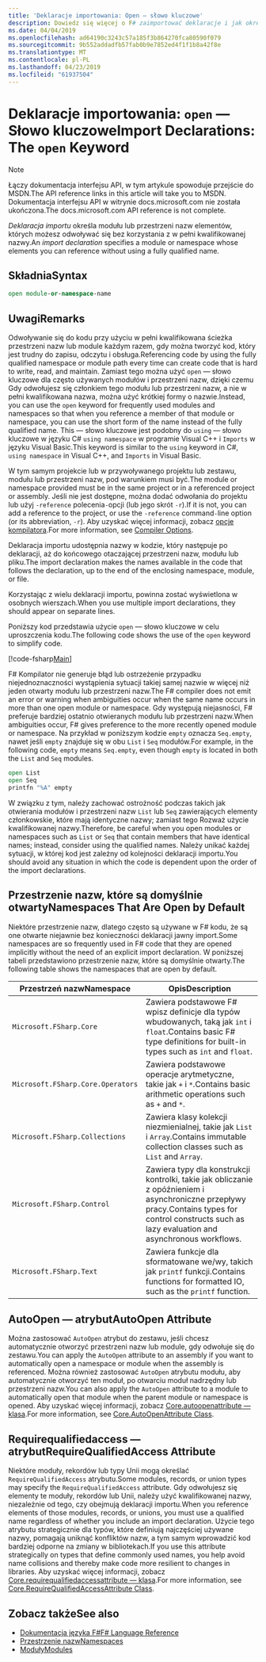 ```yaml
---
title: 'Deklaracje importowania: Open — słowo kluczowe'
description: Dowiedz się więcej o F# zaimportować deklaracje i jak określić modułu lub przestrzeni nazw elementów, których możesz odwoływać się bez korzystania z w pełni kwalifikowanej nazwy.
ms.date: 04/04/2019
ms.openlocfilehash: ad64190c3243c57a185f3b864270fca80590f079
ms.sourcegitcommit: 9b552addadfb57fab0b9e7852ed4f1f1b8a42f8e
ms.translationtype: MT
ms.contentlocale: pl-PL
ms.lasthandoff: 04/23/2019
ms.locfileid: "61937504"
---
```

# <a name="import-declarations-the-open-keyword"></a><span data-ttu-id="d6af2-103">Deklaracje importowania: `open` — Słowo kluczowe</span><span class="sxs-lookup"><span data-stu-id="d6af2-103">Import Declarations: The `open` Keyword</span></span>

> [!NOTE]
> <span data-ttu-id="d6af2-104">Łączy dokumentacja interfejsu API, w tym artykule spowoduje przejście do MSDN.</span><span class="sxs-lookup"><span data-stu-id="d6af2-104">The API reference links in this article will take you to MSDN.</span></span>  <span data-ttu-id="d6af2-105">Dokumentacja interfejsu API w witrynie docs.microsoft.com nie została ukończona.</span><span class="sxs-lookup"><span data-stu-id="d6af2-105">The docs.microsoft.com API reference is not complete.</span></span>

<span data-ttu-id="d6af2-106">*Deklaracja importu* określa modułu lub przestrzeni nazw elementów, których możesz odwoływać się bez korzystania z w pełni kwalifikowanej nazwy.</span><span class="sxs-lookup"><span data-stu-id="d6af2-106">An *import declaration* specifies a module or namespace whose elements you can reference without using a fully qualified name.</span></span>

## <a name="syntax"></a><span data-ttu-id="d6af2-107">Składnia</span><span class="sxs-lookup"><span data-stu-id="d6af2-107">Syntax</span></span>

```fsharp
open module-or-namespace-name
```

## <a name="remarks"></a><span data-ttu-id="d6af2-108">Uwagi</span><span class="sxs-lookup"><span data-stu-id="d6af2-108">Remarks</span></span>

<span data-ttu-id="d6af2-109">Odwoływanie się do kodu przy użyciu w pełni kwalifikowana ścieżka przestrzeni nazw lub module każdym razem, gdy można tworzyć kod, który jest trudny do zapisu, odczytu i obsługa.</span><span class="sxs-lookup"><span data-stu-id="d6af2-109">Referencing code by using the fully qualified namespace or module path every time can create code that is hard to write, read, and maintain.</span></span> <span data-ttu-id="d6af2-110">Zamiast tego można użyć `open` — słowo kluczowe dla często używanych modułów i przestrzeni nazw, dzięki czemu Gdy odwołujesz się członkiem tego modułu lub przestrzeni nazw, a nie w pełni kwalifikowana nazwa, można użyć krótkiej formy o nazwie.</span><span class="sxs-lookup"><span data-stu-id="d6af2-110">Instead, you can use the `open` keyword for frequently used modules and namespaces so that when you reference a member of that module or namespace, you can use the short form of the name instead of the fully qualified name.</span></span> <span data-ttu-id="d6af2-111">This — słowo kluczowe jest podobny do `using` — słowo kluczowe w języku C# `using namespace` w programie Visual C++ i `Imports` w języku Visual Basic.</span><span class="sxs-lookup"><span data-stu-id="d6af2-111">This keyword is similar to the `using` keyword in C#, `using namespace` in Visual C++, and `Imports` in Visual Basic.</span></span>

<span data-ttu-id="d6af2-112">W tym samym projekcie lub w przywoływanego projektu lub zestawu, modułu lub przestrzeni nazw, pod warunkiem musi być.</span><span class="sxs-lookup"><span data-stu-id="d6af2-112">The module or namespace provided must be in the same project or in a referenced project or assembly.</span></span> <span data-ttu-id="d6af2-113">Jeśli nie jest dostępne, można dodać odwołania do projektu lub użyj `-reference` polecenia`-`opcji (lub jego skrót `-r`).</span><span class="sxs-lookup"><span data-stu-id="d6af2-113">If it is not, you can add a reference to the project, or use the `-reference` command`-`line option (or its abbreviation, `-r`).</span></span> <span data-ttu-id="d6af2-114">Aby uzyskać więcej informacji, zobacz [opcje kompilatora](compiler-options.md).</span><span class="sxs-lookup"><span data-stu-id="d6af2-114">For more information, see [Compiler Options](compiler-options.md).</span></span>

<span data-ttu-id="d6af2-115">Deklaracja importu udostępnia nazwy w kodzie, który następuje po deklaracji, aż do końcowego otaczającej przestrzeni nazw, modułu lub pliku.</span><span class="sxs-lookup"><span data-stu-id="d6af2-115">The import declaration makes the names available in the code that follows the declaration, up to the end of the enclosing namespace, module, or file.</span></span>

<span data-ttu-id="d6af2-116">Korzystając z wielu deklaracji importu, powinna zostać wyświetlona w osobnych wierszach.</span><span class="sxs-lookup"><span data-stu-id="d6af2-116">When you use multiple import declarations, they should appear on separate lines.</span></span>

<span data-ttu-id="d6af2-117">Poniższy kod przedstawia użycie `open` — słowo kluczowe w celu uproszczenia kodu.</span><span class="sxs-lookup"><span data-stu-id="d6af2-117">The following code shows the use of the `open` keyword to simplify code.</span></span>

[!code-fsharp[Main](../../../samples/snippets/fsharp/lang-ref-2/snippet6801.fs)]

<span data-ttu-id="d6af2-118">F# Kompilator nie generuje błąd lub ostrzeżenie przypadku niejednoznaczności wystąpienia sytuacji takiej samej nazwie w więcej niż jeden otwarty modułu lub przestrzeni nazw.</span><span class="sxs-lookup"><span data-stu-id="d6af2-118">The F# compiler does not emit an error or warning when ambiguities occur when the same name occurs in more than one open module or namespace.</span></span> <span data-ttu-id="d6af2-119">Gdy występują niejasności, F# preferuje bardziej ostatnio otwieranych modułu lub przestrzeni nazw.</span><span class="sxs-lookup"><span data-stu-id="d6af2-119">When ambiguities occur, F# gives preference to the more recently opened module or namespace.</span></span> <span data-ttu-id="d6af2-120">Na przykład w poniższym kodzie `empty` oznacza `Seq.empty`, nawet jeśli `empty` znajduje się w obu `List` i `Seq` modułów.</span><span class="sxs-lookup"><span data-stu-id="d6af2-120">For example, in the following code, `empty` means `Seq.empty`, even though `empty` is located in both the `List` and `Seq` modules.</span></span>

```fsharp
open List
open Seq
printfn "%A" empty
```

<span data-ttu-id="d6af2-121">W związku z tym, należy zachować ostrożność podczas takich jak otwierania modułów i przestrzeni nazw `List` lub `Seq` zawierających elementy członkowskie, które mają identyczne nazwy; zamiast tego Rozważ użycie kwalifikowanej nazwy.</span><span class="sxs-lookup"><span data-stu-id="d6af2-121">Therefore, be careful when you open modules or namespaces such as `List` or `Seq` that contain members that have identical names; instead, consider using the qualified names.</span></span> <span data-ttu-id="d6af2-122">Należy unikać każdej sytuacji, w której kod jest zależny od kolejności deklaracji importu.</span><span class="sxs-lookup"><span data-stu-id="d6af2-122">You should avoid any situation in which the code is dependent upon the order of the import declarations.</span></span>

## <a name="namespaces-that-are-open-by-default"></a><span data-ttu-id="d6af2-123">Przestrzenie nazw, które są domyślnie otwarty</span><span class="sxs-lookup"><span data-stu-id="d6af2-123">Namespaces That Are Open by Default</span></span>

<span data-ttu-id="d6af2-124">Niektóre przestrzenie nazw, dlatego często są używane w F# kodu, że są one otwarte niejawnie bez konieczności deklaracji jawny import.</span><span class="sxs-lookup"><span data-stu-id="d6af2-124">Some namespaces are so frequently used in F# code that they are opened implicitly without the need of an explicit import declaration.</span></span> <span data-ttu-id="d6af2-125">W poniższej tabeli przedstawiono przestrzenie nazw, które są domyślnie otwarty.</span><span class="sxs-lookup"><span data-stu-id="d6af2-125">The following table shows the namespaces that are open by default.</span></span>

|<span data-ttu-id="d6af2-126">Przestrzeń nazw</span><span class="sxs-lookup"><span data-stu-id="d6af2-126">Namespace</span></span>|<span data-ttu-id="d6af2-127">Opis</span><span class="sxs-lookup"><span data-stu-id="d6af2-127">Description</span></span>|
|---------|-----------|
|`Microsoft.FSharp.Core`|<span data-ttu-id="d6af2-128">Zawiera podstawowe F# wpisz definicje dla typów wbudowanych, taką jak `int` i `float`.</span><span class="sxs-lookup"><span data-stu-id="d6af2-128">Contains basic F# type definitions for built-in types such as `int` and `float`.</span></span>|
|`Microsoft.FSharp.Core.Operators`|<span data-ttu-id="d6af2-129">Zawiera podstawowe operacje arytmetyczne, takie jak `+` i `*`.</span><span class="sxs-lookup"><span data-stu-id="d6af2-129">Contains basic arithmetic operations such as `+` and `*`.</span></span>|
|`Microsoft.FSharp.Collections`|<span data-ttu-id="d6af2-130">Zawiera klasy kolekcji niezmienialnej, takie jak `List` i `Array`.</span><span class="sxs-lookup"><span data-stu-id="d6af2-130">Contains immutable collection classes such as `List` and `Array`.</span></span>|
|`Microsoft.FSharp.Control`|<span data-ttu-id="d6af2-131">Zawiera typy dla konstrukcji kontrolki, takie jak obliczanie z opóźnieniem i asynchroniczne przepływy pracy.</span><span class="sxs-lookup"><span data-stu-id="d6af2-131">Contains types for control constructs such as lazy evaluation and asynchronous workflows.</span></span>|
|`Microsoft.FSharp.Text`|<span data-ttu-id="d6af2-132">Zawiera funkcje dla sformatowane we/wy, takich jak `printf` funkcji.</span><span class="sxs-lookup"><span data-stu-id="d6af2-132">Contains functions for formatted IO, such as the `printf` function.</span></span>|

## <a name="autoopen-attribute"></a><span data-ttu-id="d6af2-133">AutoOpen — atrybut</span><span class="sxs-lookup"><span data-stu-id="d6af2-133">AutoOpen Attribute</span></span>

<span data-ttu-id="d6af2-134">Można zastosować `AutoOpen` atrybut do zestawu, jeśli chcesz automatycznie otworzyć przestrzeni nazw lub module, gdy odwołuje się do zestawu.</span><span class="sxs-lookup"><span data-stu-id="d6af2-134">You can apply the `AutoOpen` attribute to an assembly if you want to automatically open a namespace or module when the assembly is referenced.</span></span> <span data-ttu-id="d6af2-135">Można również zastosować `AutoOpen` atrybutu modułu, aby automatycznie otworzyć ten moduł, po otwarciu moduł nadrzędny lub przestrzeni nazw.</span><span class="sxs-lookup"><span data-stu-id="d6af2-135">You can also apply the `AutoOpen` attribute to a module to automatically open that module when the parent module or namespace is opened.</span></span> <span data-ttu-id="d6af2-136">Aby uzyskać więcej informacji, zobacz [Core.autoopenattribute — klasa](https://msdn.microsoft.com/visualfsharpdocs/conceptual/core.autoopenattribute-class-%5bfsharp%5d).</span><span class="sxs-lookup"><span data-stu-id="d6af2-136">For more information, see [Core.AutoOpenAttribute Class](https://msdn.microsoft.com/visualfsharpdocs/conceptual/core.autoopenattribute-class-%5bfsharp%5d).</span></span>

## <a name="requirequalifiedaccess-attribute"></a><span data-ttu-id="d6af2-137">Requirequalifiedaccess — atrybut</span><span class="sxs-lookup"><span data-stu-id="d6af2-137">RequireQualifiedAccess Attribute</span></span>

<span data-ttu-id="d6af2-138">Niektóre moduły, rekordów lub typy Unii mogą określać `RequireQualifiedAccess` atrybutu.</span><span class="sxs-lookup"><span data-stu-id="d6af2-138">Some modules, records, or union types may specify the `RequireQualifiedAccess` attribute.</span></span> <span data-ttu-id="d6af2-139">Gdy odwołujesz się elementy te moduły, rekordów lub Unii, należy użyć kwalifikowanej nazwy, niezależnie od tego, czy obejmują deklaracji importu.</span><span class="sxs-lookup"><span data-stu-id="d6af2-139">When you reference elements of those modules, records, or unions, you must use a qualified name regardless of whether you include an import declaration.</span></span> <span data-ttu-id="d6af2-140">Użycie tego atrybutu strategicznie dla typów, które definiują najczęściej używane nazwy, pomagają uniknąć konfliktów nazw, a tym samym wprowadzić kod bardziej odporne na zmiany w bibliotekach.</span><span class="sxs-lookup"><span data-stu-id="d6af2-140">If you use this attribute strategically on types that define commonly used names, you help avoid name collisions and thereby make code more resilient to changes in libraries.</span></span> <span data-ttu-id="d6af2-141">Aby uzyskać więcej informacji, zobacz [Core.requirequalifiedaccessattribute — klasa](https://msdn.microsoft.com/visualfsharpdocs/conceptual/core.requirequalifiedaccessattribute-class-%5Bfsharp%5D).</span><span class="sxs-lookup"><span data-stu-id="d6af2-141">For more information, see [Core.RequireQualifiedAccessAttribute Class](https://msdn.microsoft.com/visualfsharpdocs/conceptual/core.requirequalifiedaccessattribute-class-%5Bfsharp%5D).</span></span>

## <a name="see-also"></a><span data-ttu-id="d6af2-142">Zobacz także</span><span class="sxs-lookup"><span data-stu-id="d6af2-142">See also</span></span>

- [<span data-ttu-id="d6af2-143">Dokumentacja języka F#</span><span class="sxs-lookup"><span data-stu-id="d6af2-143">F# Language Reference</span></span>](index.md)
- [<span data-ttu-id="d6af2-144">Przestrzenie nazw</span><span class="sxs-lookup"><span data-stu-id="d6af2-144">Namespaces</span></span>](namespaces.md)
- [<span data-ttu-id="d6af2-145">Moduły</span><span class="sxs-lookup"><span data-stu-id="d6af2-145">Modules</span></span>](modules.md)
